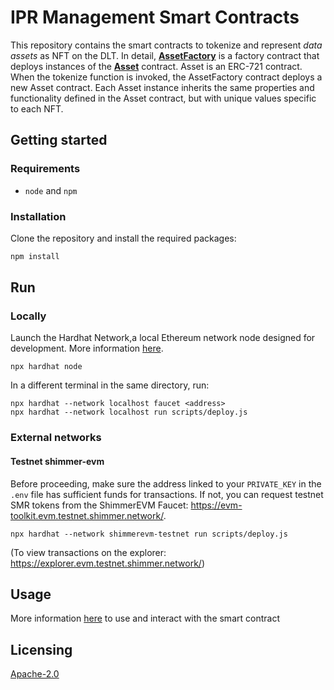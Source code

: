 # IPR Management Smart Contracts

This repository contains the smart contracts to tokenize and represent *data assets* as NFT on the DLT.  In detail, [**AssetFactory**](./contracts/AssetFactory.sol) is a factory contract that deploys instances of the [**Asset**](./contracts/Asset.sol) contract. Asset is an ERC-721 contract. When the tokenize function is invoked, the AssetFactory contract deploys a new Asset contract. Each Asset instance inherits the same properties and functionality defined in the Asset contract, but with unique values specific to each NFT. 
  

## Getting started  

### Requirements  

- `node` and `npm` 

### Installation  

Clone the repository and install the required packages:  
```sh
npm install
``` 

## Run

### Locally

Launch the Hardhat Network,a local Ethereum network node designed for development. More information [here](https://hardhat.org/).
```shell
npx hardhat node
```

In a different terminal in the same directory, run:

```shell
npx hardhat --network localhost faucet <address>
npx hardhat --network localhost run scripts/deploy.js
```

### External networks

#### Testnet shimmer-evm 
Before proceeding, make sure the address linked to your `PRIVATE_KEY` in the `.env` file has sufficient funds for transactions. If not, you can request testnet SMR tokens from the ShimmerEVM Faucet: https://evm-toolkit.evm.testnet.shimmer.network/.

```shell
npx hardhat --network shimmerevm-testnet run scripts/deploy.js  
```

(To view transactions on the explorer: https://explorer.evm.testnet.shimmer.network/)

## Usage  

More information [here](https://github.com/MODERATE-Project/trust-service) to use and interact with the smart contract


## Licensing  

[Apache-2.0](http://www.apache.org/licenses/LICENSE-2.0)